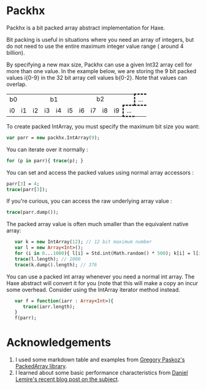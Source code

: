 # Packhx

Packhx is a bit packed array abstract implementation for Haxe.


Bit packing is useful in situations where you need an array of integers, but do 
not need to use the entire maximum integer value range ( around 4 billion).

By specifying a new max size, Packhx can use a given Int32 array cell for more
than one value. In the example below, we are storing the 9 bit packed values i{0-9} in
the 32 bit array cell values b{0-2}.  Note that values can overlap.

<table class="monospace">
  <tr>
    <td colspan="32">b0</td>
    <td colspan="32">b1</td>
    <td colspan="32">b2</td>
    <td style="border-style: dashed; border-right: none;">...</td>
  </tr>
  <tr>
    <td colspan="9">i0</td>
    <td colspan="9">i1</td>
    <td colspan="9">i2</td>
    <td colspan="9">i3</td>
    <td colspan="9">i4</td>
    <td colspan="9">i5</td>
    <td colspan="9">i6</td>
    <td colspan="9">i7</td>
    <td colspan="9">i8</td>
    <td colspan="9">i9</td>
    <td style="border-style: dashed; border-right: none;">...</td>
  </tr>
</table>

To create packed IntArray, you must specify the maximum bit size you want:

```haxe
var parr = new packhx.IntArray(9);
```

You can iterate over it normally : 

```haxe
for (p in parr){ trace(p); }
```

You can set and access the packed values using normal array accessors :

```haxe
parr[3] = 4;
trace(parr[3]);
```

If you're curious, you can access the raw underlying array value : 
```haxe
trace(parr.dump());
```

The packed array value is often much smaller than the equivalent native array:
```haxe
   var k = new IntArray(12); // 12 bit maximum number
   var l = new Array<Int>();
   for (i in 0...1000){ l[i] = Std.int(Math.random() * 500); k[i] = l[i]; }
   trace(l.length); // 1000
   trace(k.dump().length); // 376
```

You can use a packed int array whenever you need a normal int array.  The Haxe
abstract will convert it for you (note that this will make a copy an incur some
overhead.  Consider using the IntArray iterator method instead.

```haxe
   var f = function(iarr : Array<Int>){
      trace(iarr.length);
   }
   f(parr);
```


# Acknowledgements

1) I used some markdown table and examples from [Gregory Paskoz's PackedArray library][gpaskoz].
2) I learned about some basic performance characteristics from [Daniel Lemire's
recent blog post on the
subject][lemire].

[gpaskoz]: https://github.com/gpakosz/PackedArray
[lemire]: http://lemire.me/blog/archives/2012/03/06/how-fast-is-bit-packing/
